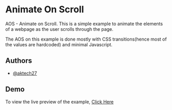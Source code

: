 # Animate On Scroll

AOS - Animate on Scroll. This is a simple example to animate the elements of a webpage as the user scrolls through the page.

The AOS on this example is done mostly with CSS transitions(hence most of the values are hardcoded) and minimal Javascript.

## Authors

- [@aktech27](https://www.github.com/aktech27)

## Demo

To view the live preview of the example, [Click Here](https://aktech27.github.io/aos-using-css)
